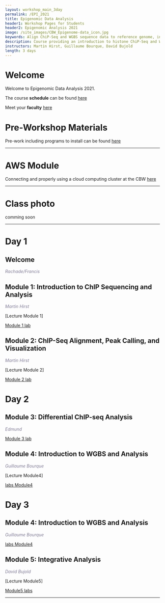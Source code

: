 ```yaml
---
layout: workshop_main_3day
permalink: /EPI_2021
title: Epigenomic Data Analysis
header1: Workshop Pages for Students
header2: Epigenomic Analysis 2021
image: /site_images/CBW_Epigenome-data_icon.jpg
keywords: Align ChiP-Seq and WGBS sequence data to reference genome, integrative tools for epigenomic data sets
description: Course providing an introduction to histone ChiP-Seq and WGBS data analysis followed by integrated tutorials demonstrating the use of open source ChiP-Seq and WGBS analysis packages.
instructors: Martin Hirst, Guillaume Bourque, David Bujold
length: 3 days
---
```


# Welcome <a id="welcome"></a>

Welcome to Epigenomic Data Analysis 2021.  

The course **schedule** can be found [here](https://bioinformaticsdotca.github.io/EPI_2021_schedule)

Meet your **faculty** [here](https://drive.google.com/file/d/1m7AJHffz2yabAfBDPZmdt4PHFSSrnS79/view?usp=sharing)

# Pre-Workshop Materials <a id="preworkshop"></a>

Pre-work including programs to install can be found [here](https://forms.gle/LyFGLmbWqYAho8uB8)

***

# AWS Module <a id="preworkshop"></a>

Connecting and properly using a cloud computing cluster at the CBW [here](https://bioinformaticsdotca.github.io/AWS_v2_2021)
***

# Class photo

comming soon


***

# Day 1 <a id="day1"></a>

##  Welcome <a id="welcome"></a>

  *<font color="#827e9c">Rachade/Francis </font>*


##  Module 1: Introduction to ChIP Sequencing and Analysis <a id="module_1"></a>

  *<font color="#827e9c">Martin Hirst</font>*

  [Lecture Module 1] 
  

[Module 1 lab](https://bioinformaticsdotca.github.io/EPI_2021_Module1-3_lab)

##  Module 2: ChIP-Seq Alignment, Peak Calling, and Visualization <a id="module_2"></a>

  *<font color="#827e9c">Martin Hirst</font>*

  [Lecture Module 2]  

[Module 2 lab](https://bioinformaticsdotca.github.io/EPI_2021_Module1-3_lab)


# Day 2 <a id="day2"></a>

##  Module 3: Differential ChIP-seq Analysis <a id="module_3"></a>

*<font color="#827e9c"> Edmund </font>*

[Module 3 lab](https://bioinformaticsdotca.github.io/EPI_2021_Module1-3_lab)

##  Module 4: Introduction to WGBS and Analysis <a id="module_3"></a>

  *<font color="#827e9c">Guillaume Bourque</font>*

[Lecture Module4]

[labs Module4](https://bioinformaticsdotca.github.io/EPI_2021_Module4_lab)

# Day 3 <a id="day2"></a>

##  Module 4: Introduction to WGBS and Analysis <a id="module_3"></a>

  *<font color="#827e9c">Guillaume Bourque</font>*

[labs Module4](https://bioinformaticsdotca.github.io/EPI_2021_Module4_lab)

##  Module 5: Integrative Analysis <a id="module_4"></a>

  *<font color="#827e9c">David Bujold</font>*

[Lecture Module5]

[Module5 labs](https://bioinformaticsdotca.github.io/EPI_2021_Module5_lab)

***
